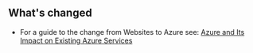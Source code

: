 ## What's changed
* For a guide to the change from Websites to Azure see: [Azure and Its Impact on Existing Azure Services](/documentation/services/web-sites/)
